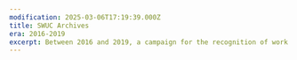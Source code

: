 ```yaml
---
modification: 2025-03-06T17:19:39.000Z
title: SWUC Archives
era: 2016-2019
excerpt: Between 2016 and 2019, a campaign for the recognition of work done in a student environment is led by the CUTE (Comités unitaires sur le travail étudiant).
---
```

